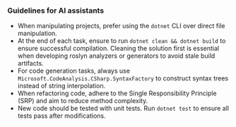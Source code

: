### Guidelines for AI assistants

- When manipulating projects, prefer using the `dotnet` CLI over direct file manipulation.
- At the end of each task, ensure to run `dotnet clean && dotnet build` to ensure successful compilation. Cleaning the solution first is essential when developing roslyn analyzers or generators to avoid stale build artifacts.
- For code generation tasks, always use `Microsoft.CodeAnalysis.CSharp.SyntaxFactory` to construct syntax trees instead of string interpolation.
- When refactoring code, adhere to the Single Responsibility Principle (SRP) and aim to reduce method complexity.
- New code should be tested with unit tests. Run `dotnet test` to ensure all tests pass after modifications. 